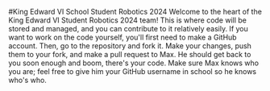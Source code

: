 #King Edward VI School Student Robotics 2024
Welcome to the heart of the King Edward VI Student Robotics 2024 team! This is where code will be stored and managed, and you can contribute to it relatively easily.
If you want to work on the code yourself, you'll first need to make a GitHub account. Then, go to the repository and fork it. Make your changes, push them to your fork, and make a pull request to Max. He should get back to you soon enough and boom, there's your code.
Make sure Max knows who you are; feel free to give him your GitHub username in school so he knows who's who.
